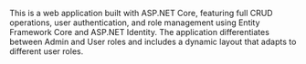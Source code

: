 This is a web application built with ASP.NET Core, featuring full CRUD operations, user authentication, and role management using Entity Framework Core and ASP.NET Identity. The application differentiates between Admin and User roles and includes a dynamic layout that adapts to different user roles.
